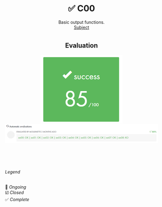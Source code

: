 # <h1 align="center"> :white_check_mark: C00</h1>
<p align="center">
Basic output functions.<br>
<a href="../Resources/Subjects/en.subject_C00.pdf">Subject</a>
</p>

# <h2 align="center"> Evaluation </h1>
<p align="center">
<a><img src="../Resources/Evals/grade_C00.png" alt="evaluation2" class="centerImage"/></a><br />
<a><img src="../Resources/Evals/grades_C00.png" alt="evaluation" width=1000 class="centerImage"/></a><br />
</p>

<br>
<br>
<br>

###### Legend
:black_square_button: _Ongoing_<br />
:ballot_box_with_check: _Closed_<br />
:white_check_mark: _Complete_<br />
